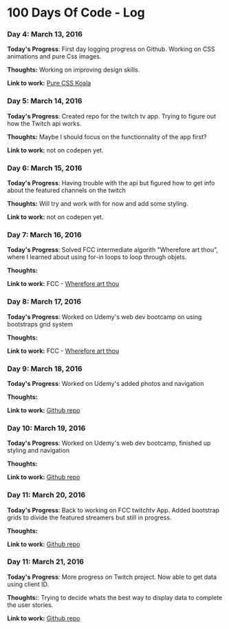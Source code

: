 # 100 Days Of Code - Log

### Day 4: March 13, 2016 

**Today's Progress**: First day logging progress on Github. Working on CSS animations and pure Css images. 

**Thoughts:** Working on improving design skills. 

**Link to work:** [Pure CSS Koala](http://codepen.io/serg_92/pen/qrmLdy)

### Day 5: March 14, 2016 

**Today's Progress**: Created repo for the twitch tv app. Trying to figure out how the Twitch api works. 

**Thoughts:** Maybe I should focus on the functionnality of the app first? 

**Link to work:** 
not on codepen yet. 

### Day 6: March 15, 2016 

**Today's Progress**: Having trouble with the api but figured how to get info about the featured channels on the twitch

**Thoughts:** Will try and work with for now and add some styling.  

**Link to work:** 
not on codepen yet. 

### Day 7: March 16, 2016 

**Today's Progress**: Solved FCC intermediate algorith "Wherefore art thou", where I learned about using for-in loops to loop through objets.

**Thoughts:**  

**Link to work:** 
FCC - [Wherefore art thou](https://www.freecodecamp.com/challenges/wherefore-art-thou)

### Day 8: March 17, 2016 

**Today's Progress**: Worked on Udemy's web dev bootcamp on using bootstraps grid system

**Thoughts:**  

**Link to work:** 
FCC - [Wherefore art thou](https://www.freecodecamp.com/challenges/wherefore-art-thou)

### Day 9: March 18, 2016 

**Today's Progress**: Worked on Udemy's added photos and navigation

**Thoughts:**  

**Link to work:** 
[Github repo](https://github.com/sergrdz7/theImageGallery)

### Day 10: March 19, 2016 

**Today's Progress**: Worked on Udemy's web dev bootcamp, finished up styling and navigation

**Thoughts:**  

**Link to work:** 
[Github repo](https://github.com/sergrdz7/theImageGallery)

### Day 11: March 20, 2016 

**Today's Progress**: Back to working on FCC twitchtv App. Added bootstrap grids to divide the featured streamers but still in progress. 

**Thoughts:**   

**Link to work:** 
[Github repo](https://github.com/sergrdz7/twitchtvApp)

### Day 11: March 21, 2016 

**Today's Progress**: More progress on Twitch project. Now able to get data using client ID. 

**Thoughts:**: Trying to decide whats the best way to display data to complete the user stories.   

**Link to work:** 
[Github repo](https://github.com/sergrdz7/twitchtvApp)
<!--
### Day 0: February 30, 2016 (Example 2)
##### (delete me or comment me out)

**Today's Progress**: Fixed CSS, worked on canvas functionality for the app.

**Thoughts**: I really struggled with CSS, but, overall, I feel like I am slowly getting better at it. Canvas is still new for me, but I managed to figure out some basic functionality.

**Link(s) to work**: [Calculator App](http://www.example.com)


### Day 1: June 27, Monday

**Today's Progress**: I've gone through many exercises on FreeCodeCamp.

**Thoughts** I've recently started coding, and it's a great feeling when I finally solve an algorithm challenge after a lot of attempts and hours spent.

**Link(s) to work**
1. [Find the Longest Word in a String](https://www.freecodecamp.com/challenges/find-the-longest-word-in-a-string)
2. [Title Case a Sentence](https://www.freecodecamp.com/challenges/title-case-a-sentence)
-->
